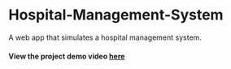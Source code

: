 # Hospital-Management-System
A web app that simulates a hospital management system.
#### View the project demo video [here](https://drive.google.com/file/d/1P3d42xxAUSN03FCvkKsIG0e2xe2UA-GF/view?usp=sharing)
